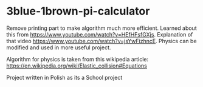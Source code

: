 # 3blue-1brown-pi-calculator

Remove printing part to make algorithm much more efficient.
Learned about this from https://www.youtube.com/watch?v=HEfHFsfGXjs.
Explanation of that video https://www.youtube.com/watch?v=jsYwFizhncE.
Physics can be modified and used in more useful project.

Algorithm for physics is taken from this wikipedia article: https://en.wikipedia.org/wiki/Elastic_collision#Equations

Project written in Polish as its a School project
